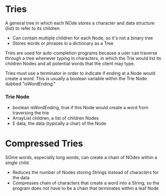 # Tries
A general tree in which each NOde stores a character and data structure (list) to refer to its children.
- Can contain multiple children for each Node, so it's not a binary tree
- Stores words or phrases in a dictionary as a Tree

Tries are used for auto-completion programs because a user can traverse through a tree whenever typing in characters,
in which the Trie would list its children Nodes and all potential words that the client may type.

Tries must use a terminator in order to indicate if ending at a Node would create a word. This is usually a boolean variable
within the Trie Node dubbed "isWordEnding."

### Trie Node
- boolean isWordEnding, true if this Node would create a word from traversing the trie
- ArrayList children, a list of children Nodes
- E data, the data (typically a char) of the Node

# Compressed Tries
SOme words, especially long words, can create a chain of NOdes within a single child.
- Reduces the number of Nodes storing Strings instead of characters for the data
- Compresses chain of characters that create a word into a String, so the program does
 not have to be a chain that terminates within a leaf Node
